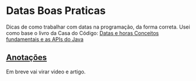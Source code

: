 # Datas Boas Praticas
Dicas de como trabalhar com datas na programação, da forma correta.
Usei como base o livro da Casa do Código: [Datas e horas Conceitos fundamentais e as APIs do Java](https://www.casadocodigo.com.br/products/livro-datas-e-horas)

## [Anotações](https://www.notion.so/Trabalhando-com-datas-e-horas-611a8f77f34a4153b7a298c825a5dacc)

Em breve vai virar video e artigo.